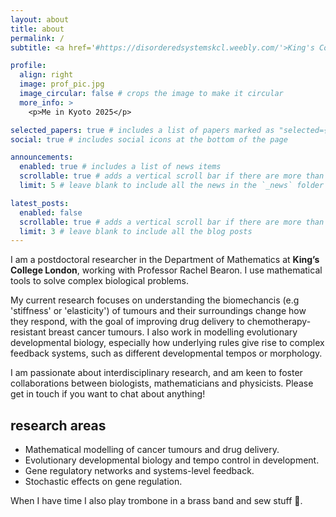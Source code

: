 ```yaml
---
layout: about
title: about
permalink: /
subtitle: <a href='#https://disorderedsystemskcl.weebly.com/'>King's College London</a>. charlotte.manser@kcl.ac.uk

profile:
  align: right
  image: prof_pic.jpg
  image_circular: false # crops the image to make it circular
  more_info: >
    <p>Me in Kyoto 2025</p>

selected_papers: true # includes a list of papers marked as "selected={true}"
social: true # includes social icons at the bottom of the page

announcements:
  enabled: true # includes a list of news items
  scrollable: true # adds a vertical scroll bar if there are more than 3 news items
  limit: 5 # leave blank to include all the news in the `_news` folder

latest_posts:
  enabled: false
  scrollable: true # adds a vertical scroll bar if there are more than 3 new posts items
  limit: 3 # leave blank to include all the blog posts
---
```


I am a postdoctoral researcher in the Department of Mathematics at <b>King’s College London</b>, working with Professor Rachel Bearon. I use mathematical tools to solve complex biological problems.

My current research focuses on understanding the biomechancis (e.g 'stiffness' or 'elasticity') of tumours and their surroundings change how they respond, with the goal of improving drug delivery to chemotherapy-resistant breast cancer tumours. I also work in modelling evolutionary developmental biology, especially how underlying rules give rise to complex feedback systems, such as different developmental tempos or morphology.

I am passionate about interdisciplinary research, and am keen to foster collaborations between biologists, mathematicians and physicists. Please get in touch if you want to chat about anything!

## research areas
<ul>
    <li>Mathematical modelling of cancer tumours and drug delivery.</li>
    <li>Evolutionary developmental biology and tempo control in development.</li>
    <li>Gene regulatory networks and systems-level feedback.</li>
    <li>Stochastic effects on gene regulation.</li>
</ul>

When I have time I also play trombone in a brass band and sew stuff :yarn:.

